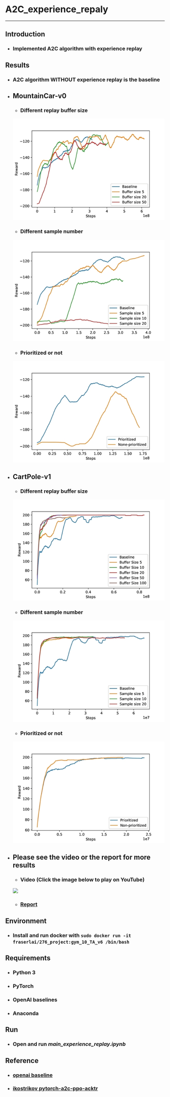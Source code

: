 # **A2C_experience_repaly**
- - -
## **Introduction**
* ### Implemented A2C algorithm with experience replay

## **Results**
* ### A2C algorithm WITHOUT experience replay is the baseline
* ## MountainCar-v0  
     * ### Different replay buffer size
     ![Alt text](imgs/Mountaincar_buff.jpg)  
     * ### Different sample number  
     ![Alt text](imgs/Mountaincar_sample_size.jpg)  
     * ### Prioritized or not  
     ![Alt text](imgs/Mountaincar_prioritized.jpg)  
* ## CartPole-v1  
     * ### Different replay buffer size  
     ![Alt text](imgs/carpole_buffer.jpg)  
     * ### Different sample number  
     ![Alt text](imgs/carpole_sample.jpg)  
     * ### Prioritized or not  
     ![Alt text](imgs/carpole_prioritize.jpg)  
* ## Please see the video or the report for more results
     * ### Video (Click the image below to play on YouTube)  
     [![](http://img.youtube.com/vi/mIvstl3QufM/0.jpg)](http://www.youtube.com/watch?v=mIvstl3QufM)
     * ### [Report](https://drive.google.com/file/d/1md8jDYBwizvwJi0ZLNM8QnIsN7h0qIHq/view?usp=sharing)

## **Environment**
* ### Install and run docker with ```sudo docker run -it fraserlai/276_project:gym_10_TA_v6 /bin/bash```

## **Requirements**
* ### Python 3
* ### PyTorch
* ### OpenAI baselines
* ### Anaconda

## **Run** ##
* ### Open and run *main_experience_replay.ipynb*

## **Reference** ##
* ### [openai baseline](https://github.com/openai/baselines/tree/master/baselines/a2c)
* ### [ikostrikov pytorch-a2c-ppo-acktr](https://github.com/ikostrikov/pytorch-a2c-ppo-acktr)
